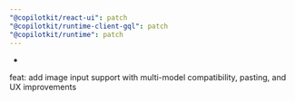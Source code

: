 ```yaml
---
"@copilotkit/react-ui": patch
"@copilotkit/runtime-client-gql": patch
"@copilotkit/runtime": patch
---
```


- 
feat: add image input support with multi-model compatibility, pasting, and UX improvements
